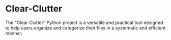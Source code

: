 # Clear-Clutter
The "Clear Clutter" Python project is a versatile and practical tool designed to help users organize and categorize their files in a systematic and efficient manner.
